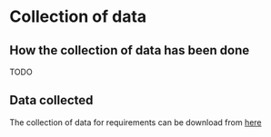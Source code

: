 # Collection of data

## How the collection of data has been done
TODO

## Data collected 
The collection of data for requirements can be download from [here](data.csv)
